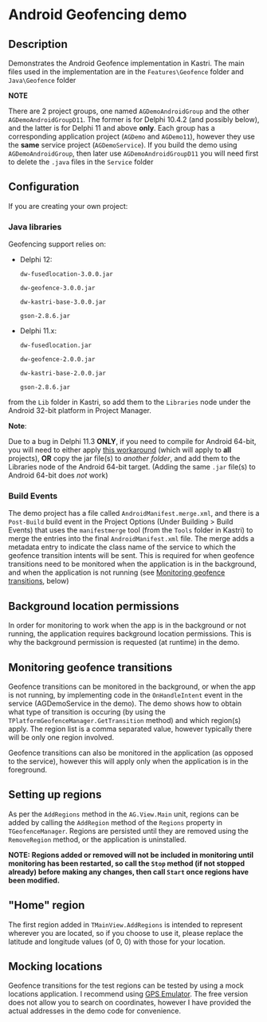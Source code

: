 # Android Geofencing demo

## Description

Demonstrates the Android Geofence implementation in Kastri. The main files used in the implementation are in the `Features\Geofence` folder and `Java\Geofence` folder

**NOTE**

There are 2 project groups, one named `AGDemoAndroidGroup` and the other `AGDemoAndroidGroupD11`. The former is for Delphi 10.4.2 (and possibly below), and the latter is for Delphi 11 and above **only**. Each group has a corresponding application project (`AGDemo` and `AGDemo11`), however they use the **same** service project (`AGDemoService`). If you build the demo using `AGDemoAndroidGroup`, then later use `AGDemoAndroidGroupD11` you will need first to delete the `.java` files in the `Service` folder

## Configuration

If you are creating your own project:

### Java libraries

Geofencing support relies on:

* Delphi 12: 

  `dw-fusedlocation-3.0.0.jar`

  `dw-geofence-3.0.0.jar`

  `dw-kastri-base-3.0.0.jar`

  `gson-2.8.6.jar`

* Delphi 11.x: 

  `dw-fusedlocation.jar`
  
  `dw-geofence-2.0.0.jar`
  
  `dw-kastri-base-2.0.0.jar`
  
  `gson-2.8.6.jar`
 
from the `Lib` folder in Kastri, so add them to the `Libraries` node under the Android 32-bit platform in Project Manager.

**Note**:

Due to a bug in Delphi 11.3 **ONLY**, if you need to compile for Android 64-bit, you will need to either apply [this workaround](https://docs.code-kungfu.com/books/hotfix-113-alexandria/page/fix-jar-libraries-added-to-android-64-bit-platform-target-are-not-compiled) (which will apply to **all** projects), **OR** copy the jar file(s) to _another folder_, and add them to the Libraries node of the Android 64-bit target. (Adding the same `.jar` file(s) to Android 64-bit does _not_ work)

### Build Events

The demo project has a file called `AndroidManifest.merge.xml`, and there is a `Post-Build` build event in the Project Options (Under Building > Build Events) that uses the `manifestmerge` tool (from the `Tools` folder in Kastri) to merge the entries into the final `AndroidManifest.xml` file.
The merge adds a metadata entry to indicate the class name of the service to which the geofence transition intents will be sent. This is required for when geofence transitions need to be monitored when the application is in the background, and when the application is not running (see [Monitoring geofence transitions](#monitoring-geofence-transitions), below)

## Background location permissions

In order for monitoring to work when the app is in the background or not running, the application requires background location permissions. This is why the background permission is requested (at runtime) in the demo.

## Monitoring geofence transitions

Geofence transitions can be monitored in the background, or when the app is not running, by implementing code in the `OnHandleIntent` event in the service (AGDemoService in the demo). The demo shows how to obtain what type of transition is occuring (by using the `TPlatformGeofenceManager.GetTransition` method) and which region(s) apply. The region list is a comma separated value, however typically there will be only one region involved. 

Geofence transitions can also be monitored in the application (as opposed to the service), however this will apply only when the application is in the foreground.

## Setting up regions

As per the `AddRegions` method in the `AG.View.Main` unit, regions can be added by calling the `AddRegion` method of the `Regions` property in `TGeofenceManager`. Regions are persisted until they are removed using the `RemoveRegion` method, or the application is uninstalled.

**NOTE: Regions added or removed will not be included in monitoring until monitoring has been restarted, so call the `Stop` method (if not stopped already) before making any changes, then call `Start` once regions have been modified.**

## "Home" region

The first region added in `TMainView.AddRegions` is intended to represent wherever you are located, so if you choose to use it, please replace the latitude and longitude values (of 0, 0) with those for your location.

## Mocking locations

Geofence transitions for the test regions can be tested by using a mock locations application. I recommend using [GPS Emulator](https://play.google.com/store/apps/details?id=com.rosteam.gpsemulator). The free version does not allow you to search on coordinates, however I have provided the actual addresses in the demo code for convenience.

